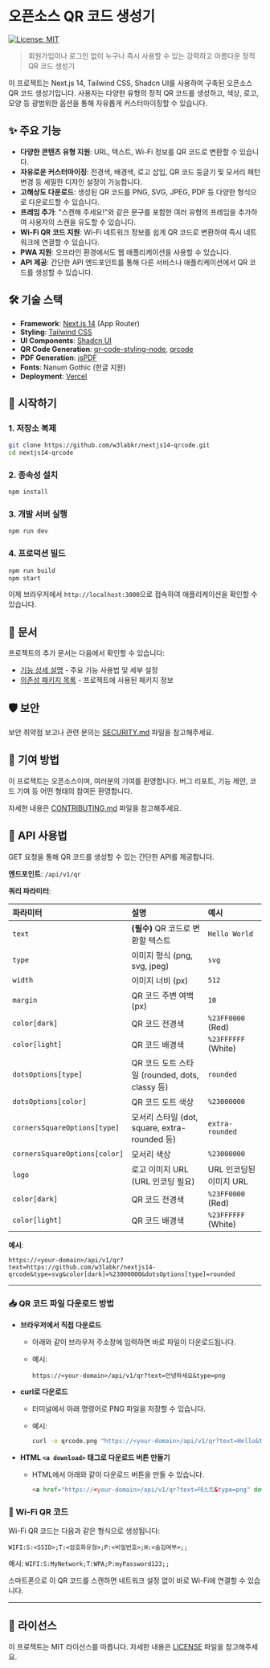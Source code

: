 # 오픈소스 QR 코드 생성기

[![License: MIT](https://img.shields.io/badge/License-MIT-yellow.svg)](https://opensource.org/licenses/MIT)

> 회원가입이나 로그인 없이 누구나 즉시 사용할 수 있는 강력하고 아름다운 정적 QR 코드 생성기

이 프로젝트는 Next.js 14, Tailwind CSS, Shadcn UI를 사용하여 구축된 오픈소스 QR 코드 생성기입니다. 사용자는 다양한 유형의 정적 QR 코드를 생성하고, 색상, 로고, 모양 등 광범위한 옵션을 통해 자유롭게 커스터마이징할 수 있습니다.

## ✨ 주요 기능

- **다양한 콘텐츠 유형 지원**: URL, 텍스트, Wi-Fi 정보를 QR 코드로 변환할 수 있습니다.
- **자유로운 커스터마이징**: 전경색, 배경색, 로고 삽입, QR 코드 둥글기 및 모서리 패턴 변경 등 세밀한 디자인 설정이 가능합니다.
- **고해상도 다운로드**: 생성된 QR 코드를 PNG, SVG, JPEG, PDF 등 다양한 형식으로 다운로드할 수 있습니다.
- **프레임 추가**: "스캔해 주세요!"와 같은 문구를 포함한 여러 유형의 프레임을 추가하여 사용자의 스캔을 유도할 수 있습니다.
- **Wi-Fi QR 코드 지원**: Wi-Fi 네트워크 정보를 쉽게 QR 코드로 변환하여 즉시 네트워크에 연결할 수 있습니다.
- **PWA 지원**: 오프라인 환경에서도 웹 애플리케이션을 사용할 수 있습니다.
- **API 제공**: 간단한 API 엔드포인트를 통해 다른 서비스나 애플리케이션에서 QR 코드를 생성할 수 있습니다.

## 🛠️ 기술 스택

- **Framework**: [Next.js 14](https://nextjs.org/) (App Router)
- **Styling**: [Tailwind CSS](https://tailwindcss.com/)
- **UI Components**: [Shadcn UI](https://ui.shadcn.com/)
- **QR Code Generation**: [qr-code-styling-node](https://www.npmjs.com/package/qr-code-styling-node), [qrcode](https://www.npmjs.com/package/qrcode)
- **PDF Generation**: [jsPDF](https://www.npmjs.com/package/jspdf)
- **Fonts**: Nanum Gothic (한글 지원)
- **Deployment**: [Vercel](https://vercel.com/)

## 🚀 시작하기

### 1. 저장소 복제

```bash
git clone https://github.com/w3labkr/nextjs14-qrcode.git
cd nextjs14-qrcode
```

### 2. 종속성 설치

```bash
npm install
```

### 3. 개발 서버 실행

```bash
npm run dev
```

### 4. 프로덕션 빌드

```bash
npm run build
npm start
```

이제 브라우저에서 `http://localhost:3000`으로 접속하여 애플리케이션을 확인할 수 있습니다.

## 📘 문서

프로젝트의 추가 문서는 다음에서 확인할 수 있습니다:

- [기능 상세 설명](./docs/FEATURES.md) - 주요 기능 사용법 및 세부 설정
- [의존성 패키지 목록](./docs/DEPENDENCIES.md) - 프로젝트에 사용된 패키지 정보

## 🛡️ 보안

보안 취약점 보고나 관련 문의는 [SECURITY.md](./SECURITY.md) 파일을 참고해주세요.

## 🤝 기여 방법

이 프로젝트는 오픈소스이며, 여러분의 기여를 환영합니다. 버그 리포트, 기능 제안, 코드 기여 등 어떤 형태의 참여든 환영합니다.

자세한 내용은 [CONTRIBUTING.md](./CONTRIBUTING.md) 파일을 참고해주세요.

## 🔌 API 사용법

GET 요청을 통해 QR 코드를 생성할 수 있는 간단한 API를 제공합니다.

**엔드포인트**: `/api/v1/qr`

**쿼리 파라미터**:

| 파라미터 | 설명 | 예시 |
| :--- | :--- | :--- |
| `text` | **(필수)** QR 코드로 변환할 텍스트 | `Hello World` |
| `type` | 이미지 형식 (png, svg, jpeg) | `svg` |
| `width` | 이미지 너비 (px) | `512` |
| `margin` | QR 코드 주변 여백 (px) | `10` |
| `color[dark]` | QR 코드 전경색 | `%23FF0000` (Red) |
| `color[light]` | QR 코드 배경색 | `%23FFFFFF` (White) |
| `dotsOptions[type]` | QR 코드 도트 스타일 (rounded, dots, classy 등) | `rounded` |
| `dotsOptions[color]` | QR 코드 도트 색상 | `%23000000` |
| `cornersSquareOptions[type]` | 모서리 스타일 (dot, square, extra-rounded 등) | `extra-rounded` |
| `cornersSquareOptions[color]` | 모서리 색상 | `%23000000` |
| `logo` | 로고 이미지 URL (URL 인코딩 필요) | URL 인코딩된 이미지 URL |
| `color[dark]` | QR 코드 전경색 | `%23FF0000` (Red) |
| `color[light]` | QR 코드 배경색 | `%23FFFFFF` (White) |

**예시**:

```text
https://<your-domain>/api/v1/qr?text=https://github.com/w3labkr/nextjs14-qrcode&type=svg&color[dark]=%23000000&dotsOptions[type]=rounded
```

---

### 📥 QR 코드 파일 다운로드 방법

- **브라우저에서 직접 다운로드**
  - 아래와 같이 브라우저 주소창에 입력하면 바로 파일이 다운로드됩니다.
  - 예시:
  
    ```
    https://<your-domain>/api/v1/qr?text=안녕하세요&type=png
    ```

- **curl로 다운로드**
  - 터미널에서 아래 명령어로 PNG 파일을 저장할 수 있습니다.
  - 예시:
  
    ```bash
    curl -o qrcode.png "https://<your-domain>/api/v1/qr?text=Hello&type=png"
    ```

- **HTML `<a download>` 태그로 다운로드 버튼 만들기**
  - HTML에서 아래와 같이 다운로드 버튼을 만들 수 있습니다.
  
    ```html
    <a href="https://<your-domain>/api/v1/qr?text=테스트&type=png" download="qrcode.png">PNG 다운로드</a>
    ```

### 🔄 Wi-Fi QR 코드

Wi-Fi QR 코드는 다음과 같은 형식으로 생성됩니다:

```
WIFI:S:<SSID>;T:<암호화유형>;P:<비밀번호>;H:<숨김여부>;;
```

예시: `WIFI:S:MyNetwork;T:WPA;P:myPassword123;;`

스마트폰으로 이 QR 코드를 스캔하면 네트워크 설정 없이 바로 Wi-Fi에 연결할 수 있습니다.

---

## 📝 라이선스

이 프로젝트는 MIT 라이선스를 따릅니다. 자세한 내용은 [LICENSE](./LICENSE) 파일을 참고해주세요.
